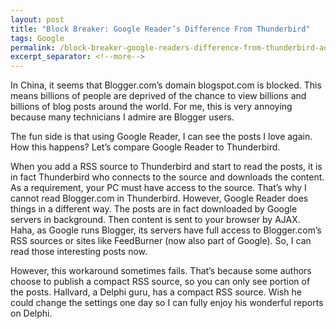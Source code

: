 ```yaml
---
layout: post
title: "Block Breaker: Google Reader’s Difference From Thunderbird"
tags: Google
permalink: /block-breaker-google-readers-difference-from-thunderbird-addbb4a93948
excerpt_separator: <!--more-->
---
```

In China, it seems that Blogger.com’s domain blogspot.com is blocked. This means billions of people are deprived of the chance to view billions and billions of blog posts around the world. For me, this is very annoying because many technicians I admire are Blogger users.
<!--more-->

The fun side is that using Google Reader, I can see the posts I love again. How this happens? Let’s compare Google Reader to Thunderbird.

When you add a RSS source to Thunderbird and start to read the posts, it is in fact Thunderbird who connects to the source and downloads the content. As a requirement, your PC must have access to the source. That’s why I cannot read Blogger.com in Thunderbird. However, Google Reader does things in a different way. The posts are in fact downloaded by Google servers in background. Then content is sent to your browser by AJAX. Haha, as Google runs Blogger, its servers have full access to Blogger.com’s RSS sources or sites like FeedBurner (now also part of Google). So, I can read those interesting posts now.

However, this workaround sometimes fails. That’s because some authors choose to publish a compact RSS source, so you can only see portion of the posts. Hallvard, a Delphi guru, has a compact RSS source. Wish he could change the settings one day so I can fully enjoy his wonderful reports on Delphi.
